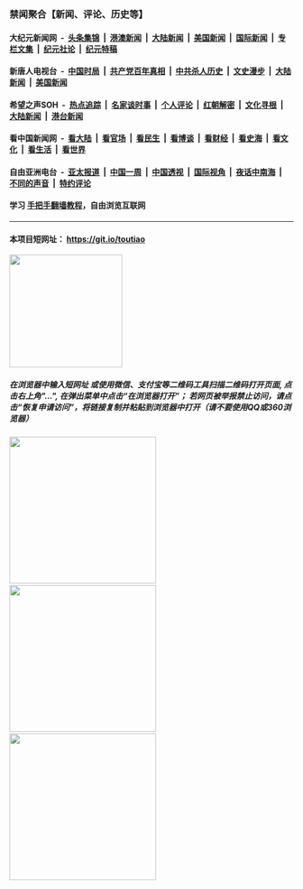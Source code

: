 ### 禁闻聚合【新闻、评论、历史等】

#### 大纪元新闻网 &nbsp;-&nbsp; [头条集锦](indexes/E头条集锦.md?t=02141602) &nbsp;|&nbsp; [港澳新闻](indexes/E港澳新闻.md?t=02141602)  &nbsp;|&nbsp; [大陆新闻](indexes/E大陆新闻.md?t=02141602) &nbsp;|&nbsp; [美国新闻](indexes/E美国新闻.md?t=02141602) &nbsp;|&nbsp; [国际新闻](indexes/E国际新闻.md?t=02141602) &nbsp;|&nbsp; [专栏文集](indexes/E专栏文集.md?t=02141602) &nbsp;|&nbsp; [纪元社论](indexes/E纪元社论.md?t=02141602) &nbsp;|&nbsp; [纪元特稿](indexes/E纪元特稿.md?t=02141602) 

#### 新唐人电视台 &nbsp;-&nbsp; [中国时局](indexes/N中国时局.md?t=02141602) &nbsp;|&nbsp; [共产党百年真相](indexes/N共产党百年真相.md?t=02141602) &nbsp;|&nbsp; [中共杀人历史](indexes/N中共杀人历史.md?t=02141602) &nbsp;|&nbsp; [文史漫步](indexes/N文史漫步.md?t=02141602) &nbsp;|&nbsp; [大陆新闻](indexes/N大陆新闻.md?t=02141602) &nbsp;|&nbsp; [美国新闻](indexes/N美国新闻.md?t=02141602)

#### 希望之声SOH &nbsp;-&nbsp; [热点追踪](indexes/H热点追踪.md?t=02141602) &nbsp;|&nbsp; [名家谈时事](indexes/H名家谈时事.md?t=02141602) &nbsp;|&nbsp; [个人评论](indexes/H个人评论.md?t=02141602)  &nbsp;|&nbsp; [红朝解密](indexes/H红朝解密.md?t=02141602) &nbsp;|&nbsp; [文化寻根](indexes/H文化寻根.md?t=02141602) &nbsp;|&nbsp; [大陆新闻](indexes/H大陆新闻.md?t=02141602) &nbsp;|&nbsp; [港台新闻](indexes/H港台新闻.md?t=02141602)

#### 看中国新闻网 &nbsp;-&nbsp; [看大陆](indexes/S看大陆.md?t=02141602) &nbsp;|&nbsp; [看官场](indexes/S看官场.md?t=02141602) &nbsp;|&nbsp; [看民生](indexes/S看民生.md?t=02141602)  &nbsp;|&nbsp; [看博谈](indexes/S看博谈.md?t=02141602) &nbsp;|&nbsp; [看财经](indexes/S看财经.md?t=02141602) &nbsp;|&nbsp; [看史海](indexes/S看史海.md?t=02141602) &nbsp;|&nbsp; [看文化](indexes/S看文化.md?t=02141602) &nbsp;|&nbsp; [看生活](indexes/S看生活.md?t=02141602) &nbsp;|&nbsp; [看世界](indexes/S看世界.md?t=02141602)

#### 自由亚洲电台 &nbsp;-&nbsp; [亚太报道](indexes/R亚太报道.md?t=02141602) &nbsp;|&nbsp; [中国一周](indexes/R中国一周.md?t=02141602) &nbsp;|&nbsp; [中国透视](indexes/R中国透视.md?t=02141602)  &nbsp;|&nbsp; [国际视角](indexes/R国际视角.md?t=02141602) &nbsp;|&nbsp; [夜话中南海](indexes/R夜话中南海.md?t=02141602) &nbsp;|&nbsp; [不同的声音](indexes/R不同的声音.md?t=02141602) &nbsp;|&nbsp; [特约评论](indexes/R特约评论.md?t=02141602)

#### 学习 [手把手翻墙教程](https://github.com/gfw-breaker/guides/wiki)，自由浏览互联网

----

#### 本项目短网址： https://git.io/toutiao
<img src="https://raw.githubusercontent.com/gfw-breaker/banned-news/master/scripts/img/qr.png" width="200px"/>  

##### 在浏览器中输入短网址 或使用微信、支付宝等二维码工具扫描二维码打开页面, 点击右上角"...", 在弹出菜单中点击“在浏览器打开”； 若网页被举报禁止访问，请点击“恢复申请访问”，将链接复制并粘贴到浏览器中打开（请不要使用QQ或360浏览器）

<img src="https://raw.githubusercontent.com/gfw-breaker/banned-news/master/scripts/img/1.png" width="260px"/> &nbsp; <img src="https://raw.githubusercontent.com/gfw-breaker/banned-news/master/scripts/img/2.png" width="260px"/> &nbsp; <img src="https://raw.githubusercontent.com/gfw-breaker/banned-news/master/scripts/img/3.png" width="260px"/>
